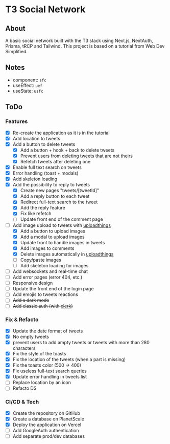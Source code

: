 # T3 Social Network

## About

A basic social network built with the T3 stack using Next.js, NextAuth, Prisma, tRCP and Tailwind. This project is based on a tutorial from Web Dev Simplified.

## Notes

- component: `sfc`
- useEffect: `uef`
- useState: `usfc`

## ToDo

### Features

- [x] Re-create the application as it is in the tutorial
- [x] Add location to tweets
- [x] Add a button to delete tweets
  - [x] Add a button + hook + back to delete tweets
  - [x] Prevent users from deleting tweets that are not theirs
  - [x] Refetch tweets after deleting one
- [x] Enable full text search on tweets
- [x] Error handling (toast + modals)
- [x] Add skeleton loading
- [x] Add the possibility to reply to tweets
  - [x] Create new pages "tweets/[tweetId]"
  - [x] Add a reply button to each tweet
  - [x] Redirect full-text search to the tweet
  - [x] Add the reply feature
  - [x] Fix like refetch
  - [ ] Update front end of the comment page
- [ ] Add image upload to tweets with [uploadthings](https://uploadthing.com/dashboard)
  - [x] Add a button to upload images
  - [x] Add a modal to upload images
  - [x] Update front to handle images in tweets
  - [x] Add images to comments
  - [x] Delete images automatically in [uploadthings](https://uploadthing.com/dashboard)
  - [ ] Copy/paste images
  - [ ] Add skeleton loading for images
- [ ] Add websockets and real-time chat
- [ ] Add error pages (error 404, etc.)
- [ ] Responsive design
- [ ] Update the front end of the login page
- [ ] Add emojis to tweets reactions
- [ ] ~~Add a dark mode~~
- [ ] ~~Add classic auth (with [clerk](https://clerk.com))~~

### Fix & Refacto

- [x] Update the date format of tweets
- [x] No empty tweets
- [x] prevent users to add ampty tweets or tweets with more than 280 characters
- [x] Fix the style of the toasts
- [x] Fix the location of the tweets (when a part is missing)
- [x] Fix the toasts color (500 -> 400)
- [x] Fix useless full-text search queries
- [x] Update error handling in tweets list
- [ ] Replace location by an icon
- [ ] Refacto DS

### CI/CD & Tech

- [x] Create the repository on GitHub
- [x] Create a database on PlanetScale
- [x] Deploy the application on Vercel
- [ ] Add GoogleAuth authentication
- [ ] Add separate prod/dev databases
